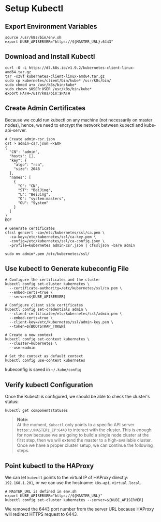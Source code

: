 # Setup Kubectl

## Export Environment Variables
```shell
source /usr/k8s/bin/env.sh
export KUBE_APISERVER="https://${MASTER_URL}:6443"
```
## Download and Install Kubectl
```shell
curl -O -L https://dl.k8s.io/v1.9.2/kubernetes-client-linux-amd64.tar.gz 
tar -xzvf kubernetes-client-linux-amd64.tar.gz
sudo cp kubernetes/client/bin/kube* /usr/k8s/bin/
sudo chmod a+x /usr/k8s/bin/kube*
sudo chown $USER:USER /usr/k8s/bin/kube*
export PATH=/usr/k8s/bin:$PATH
```

## Create Admin Certificates

Because we could run kubectl on any machine (not necessarily on master nodes), hence, we need to encrypt the network between kubectl and kube-api-server. 


```shell
# Create admin-csr.json
cat > admin-csr.json <<EOF
{
  "CN": "admin",
  "hosts": [],
  "key": {
    "algo": "rsa",
    "size": 2048
  },
  "names": [
    {
      "C": "CN",
      "ST": "BeiJing",
      "L": "BeiJing",
      "O": "system:masters",
      "OU": "System"
    }
  ]
}
EOF

# Generate certificates
cfssl gencert -ca=/etc/kubernetes/ssl/ca.pem \
  -ca-key=/etc/kubernetes/ssl/ca-key.pem \
  -config=/etc/kubernetes/ssl/ca-config.json \
  -profile=kubernetes admin-csr.json | cfssljson -bare admin

sudo mv admin*.pem /etc/kubernetes/ssl/
```

## Use kubectl to Generate kubeconfig File
```shell
# Configure the certificates and the cluster
kubectl config set-cluster kubernetes \
  --certificate-authority=/etc/kubernetes/ssl/ca.pem \
  --embed-certs=true \
  --server=${KUBE_APISERVER}

# Configure client side certificates
kubectl config set-credentials admin \
  --client-certificate=/etc/kubernetes/ssl/admin.pem \
  --embed-certs=true \
  --client-key=/etc/kubernetes/ssl/admin-key.pem \
  --token=${BOOTSTRAP_TOKEN}

# Create a new context
kubectl config set-context kubernetes \
  --cluster=kubernetes \
  --user=admin

# Set the context as default context
kubectl config use-context kubernetes
```
kubeconfig is saved in `~/.kube/config`


## Verify kubectl Configuration
Once the Kubectl is configured, we should be able to check the cluster's status:
```shell
kubectl get componentstatuses
```

> **Note:**  
  At the moment, `Kubectl` only points to a specific API server `https://MASTER1_IP:6443` to interact with the cluster. This is enough for now because we are going to build a single node cluster at the first step, then we will extend the master to a high-available cluster. Once we have a proper cluster setup, we can continue the following steps.

## Point kubectl to the HAProxy

We can let `kubectl` points to the virtual IP of HAProxy directly: `192.168.1.201`, or we can use the hostname: `k8s-api.virtual.local`. 

```shell
# MASTER_URL is defined in env.sh
export KUBE_APISERVER="https://${MASTER_URL}"
kubectl config set-cluster kubernetes --server=${KUBE_APISERVER}
```
We removed the 6443 port number from the server URL because HAProxy will redirect HTTPS request to 6443.